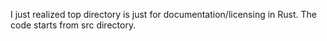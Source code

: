 I just realized top directory is just for documentation/licensing in Rust.
The code starts from src directory.
